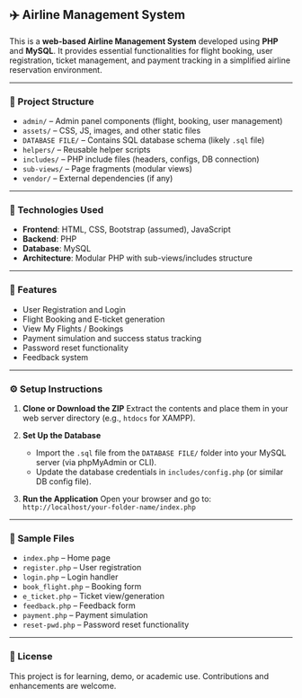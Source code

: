 ## ✈️ Airline Management System

This is a **web-based Airline Management System** developed using **PHP** and **MySQL**. It provides essential functionalities for flight booking, user registration, ticket management, and payment tracking in a simplified airline reservation environment.

---

### 📁 Project Structure

* `admin/` – Admin panel components (flight, booking, user management)
* `assets/` – CSS, JS, images, and other static files
* `DATABASE FILE/` – Contains SQL database schema (likely `.sql` file)
* `helpers/` – Reusable helper scripts
* `includes/` – PHP include files (headers, configs, DB connection)
* `sub-views/` – Page fragments (modular views)
* `vendor/` – External dependencies (if any)

---

### 🧰 Technologies Used

* **Frontend**: HTML, CSS, Bootstrap (assumed), JavaScript
* **Backend**: PHP
* **Database**: MySQL
* **Architecture**: Modular PHP with sub-views/includes structure

---

### 🚀 Features

* User Registration and Login
* Flight Booking and E-ticket generation
* View My Flights / Bookings
* Payment simulation and success status tracking
* Password reset functionality
* Feedback system

---

### ⚙️ Setup Instructions

1. **Clone or Download the ZIP**
   Extract the contents and place them in your web server directory (e.g., `htdocs` for XAMPP).

2. **Set Up the Database**

   * Import the `.sql` file from the `DATABASE FILE/` folder into your MySQL server (via phpMyAdmin or CLI).
   * Update the database credentials in `includes/config.php` (or similar DB config file).

3. **Run the Application**
   Open your browser and go to:
   `http://localhost/your-folder-name/index.php`

---

### 🔑 Sample Files

* `index.php` – Home page
* `register.php` – User registration
* `login.php` – Login handler
* `book_flight.php` – Booking form
* `e_ticket.php` – Ticket view/generation
* `feedback.php` – Feedback form
* `payment.php` – Payment simulation
* `reset-pwd.php` – Password reset functionality

---

### 📄 License

This project is for learning, demo, or academic use. Contributions and enhancements are welcome.
